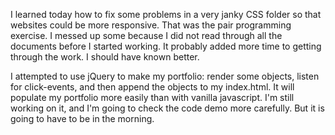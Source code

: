 I learned today how to fix some problems in a very janky CSS folder so that websites could be more responsive. That was the pair programming exercise. I messed up some because I did not read through all the documents before I started working. It probably added more time to getting through the work. I should have known better.

I attempted to use jQuery to make my portfolio: render some objects, listen for click-events, and then append the objects to my index.html. It will populate my portfolio more easily than with vanilla javascript. I'm still working on it, and I'm going to check the code demo more carefully. But it is going to have to be in the morning.
